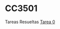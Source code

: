 # CC3501

Tareas Resueltas
[Tarea 0](https://github.com/fgutierrezalbornoz/CC3501/blob/master/Tarea0.py)
